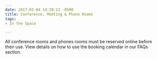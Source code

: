 ```yaml
---
date: 2017-03-04 14:39:13 -0500
title: Conference, Meeting & Phone Rooms
tags:
- In the Space

---
```

All conference rooms and phones rooms must be reserved online before their use. View details on how to use the booking calendar in our FAQs section.